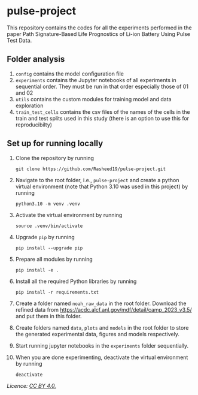 # pulse-project
This repository contains the codes for all the experiments performed in the paper Path Signature-Based Life Prognostics of Li-ion Battery Using Pulse Test Data.

## Folder analysis
1. `config` contains the model configuration file
1. `experiments` contains the Jupyter notebooks of all experiments in sequential order. They must be run in that order especially those of 01 and 02
1. `utils` contains the custom modules for training model and data exploration
1. `train_test_cells` contains the csv files of the names of the cells in the train and test splits used in this study (there is an option to use this for reproducibilty)

## Set up for running locally
1. Clone the repository by running
    ```
    git clone https://github.com/Rasheed19/pulse-project.git
    ```
1. Navigate to the root folder, i.e., `pulse-project` and create a python virtual environment (note that Python 3.10 was used in this project) by running
    ```
    python3.10 -m venv .venv
    ``` 
1. Activate the virtual environment by running
    ```
    source .venv/bin/activate
    ```
1. Upgrade `pip` by running 
   ```
   pip install --upgrade pip
   ``` 
1. Prepare all modules by running
    ```
    pip install -e .
    ```
1. Install all the required Python libraries by running 
    ```
    pip install -r requirements.txt
    ```
1. Create a folder named `noah_raw_data` in the root folder. Download the refined data from https://acdc.alcf.anl.gov/mdf/detail/camp_2023_v3.5/
   and put them in this folder.

1. Create folders named `data`, `plots` and `models` in the root folder to store the generated experimental data, figures and models respectively.

1. Start running jupyter notebooks in the `experiments` folder sequentially.

1. When you are done experimenting, deactivate the virtual environment by running
    ```
    deactivate
    ``` 

_Licence: [CC BY 4.0.](https://creativecommons.org/licenses/by/4.0/legalcode)_
